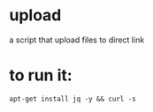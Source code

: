 # upload
a script that upload files to direct link

# to run it:
```
apt-get install jq -y && curl -s 
```
